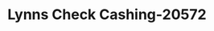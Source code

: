 ---
f_zip-code: 76065
f_state-code: TX
title: Lynns Check Cashing-20572
f_phone: 972-723-5422
f_city-only: Midlothian
f_address: 311 E Highway 287 Midlothian
f_location-unique-id: '20572'
slug: lynns-check-cashing-20572
updated-on: '2024-05-30T13:46:58.046Z'
created-on: '2024-05-30T13:36:59.803Z'
published-on: '2024-05-30T13:54:32.469Z'
f_city-state: cms/city/midlothian-tx.md
f_company: cms/company/lynns-check-cashing.md
f_state: cms/state/texas.md
layout: '[payday-loan].html'
tags: payday-loan
---